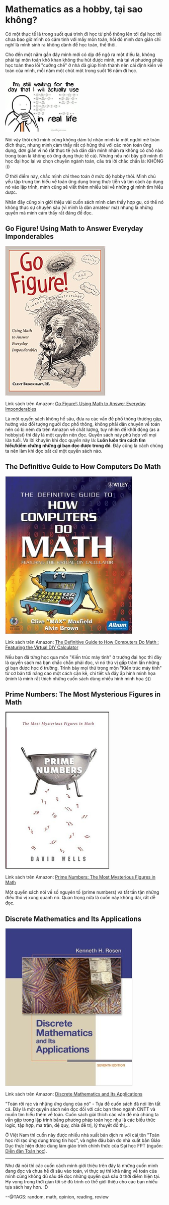 # Mathematics as a hobby, tại sao không?

Có một thực tế là trong suốt quá trình đi học từ phổ thông lên tới đại học thì chưa bao giờ mình có cảm tình với mấy môn toán, hồi đó mình đơn giản chỉ nghĩ là mình sinh ra không dành để học toán, thế thôi.

Cho đến một năm gần đây mình mới có dịp để ngộ ra một điều là, không phải tại môn toán khô khan không thu hút được mình, mà tại vì phương pháp học toán theo lối "cưỡng chế" ở nhà đã giúp hình thành nên cái định kiến về toán của mình, mỗi năm một chút một trong suốt 16 năm đi học.

![](img/thinking.jpg)

Nói vậy thôi chứ mình cũng không dám tự nhận mình là một người mê toán đích thực, nhưng mình cảm thấy rất có hứng thú với các món toán ứng dụng, đơn giản vì nó rất thực tế (và dần dần mình nhận ra không có chỗ nào trong toán là không có ứng dụng thực tế cả). Nhưng nếu nói bây giờ mình đi học đại học lại và chọn chuyên ngành toán, câu trả lời chắc chắn là: KHÔNG :))

Ở thời điểm này, chắc mình chỉ theo toán ở mức độ hobby thôi. Mình chủ yếu tập trung tìm hiểu về toán ứng dụng trong thực tiễn và tìm cách áp dụng nó vào lập trình, mình cũng sẽ viết thêm nhiều bài về những gì mình tìm hiểu được. 

Nhân đây cũng xin giới thiệu vài cuốn sách mình cảm thấy hợp gu, có thể nó không thực sự chuyên sâu (vì mình là dân amateur mà) nhưng là những quyển mà mình cảm thấy rất đáng để đọc.

## Go Figure! Using Math to Answer Everyday Imponderables

![](img/math_book_go_figure.gif)

Link sách trên Amazon: [Go Figure!: Using Math to Answer Everyday Imponderables](https://www.amazon.com/Go-Figure-Answer-Everyday-Imponderables/dp/0809228823)

Là một quyển sách không hề sâu, đưa ra các vấn đề phổ thông thường gặp, hướng vào đối tượng người đọc phổ thông, không phải dân chuyên về toán nên có bị ném đá trên Amazon về chất lượng, tuy nhiên để khởi động (as a hobbyist) thì đây là một quyển nên đọc. Quyển sách này phù hợp với mọi lứa tuổi. Và lời khuyên khi đọc quyển này là: **Luôn luôn tìm cách tìm hiểu/kiểm chứng những gì bạn đọc được trong đó**. Đây cũng là cách chúng ta nên làm khi đọc bất cứ một quyển sách nào.

## The Definitive Guide to How Computers Do Math

![](img/math_book_how_computer_do_math.jpg)

Link sách trên Amazon: [The Definitive Guide to How Computers Do Math : Featuring the Virtual DIY Calculator](https://www.amazon.com/Definitive-Guide-How-Computers-Math/dp/0471732788)

Nếu bạn đã từng học qua môn "Kiến trúc máy tính" ở trường đại học thì đây là quyển sách mà bạn chắc chắn phải đọc, vì nó thú vị gấp trăm lần những gì bạn được học ở trường. Trình bày mọi thứ trong môn "Kiến trúc máy tính" từ cơ bản tới nâng cao một cách cặn kẽ, chi tiết và đầy ắp hình minh họa (mình là mình rất thích những cuốn sách dùng nhiều hình minh họa :))) 

## Prime Numbers: The Most Mysterious Figures in Math

![](img/math_book_prime_numbers.jpg)

Link sách trên Amazon: [Prime Numbers: The Most Mysterious Figures in Math](https://www.amazon.com/Prime-Numbers-Most-Mysterious-Figures/dp/1620458241)

Một quyển sách nói về số nguyên tố (prime numbers) và tất tần tận những điều thú vị xung quanh nó. Quan trọng nữa là cuốn này không dài, rất dễ đọc.

## Discrete Mathematics and Its Applications

![](img/math_book_discrete_application.jpg)

Link sách trên Amazon: [Discrete Mathematics and Its Applications](https://www.amazon.com/Discrete-Mathematics-Applications-Kenneth-Rosen-ebook/dp/B006U064FY)

"Toán rời rạc và những ứng dụng của nó" - Tựa đề cuốn sách đã nói lên tất cả. Đây là một quyển sách nên đọc đối với các bạn theo ngành CNTT và muốn tìm hiểu thêm về toán. Cuốn sách giải thích các vấn đề mà chúng ta vẫn gặp trong lập trình bằng phương pháp toán học như là các biểu thức logic, tập hợp, ma trận, đệ quy, chia để trị, lý thuyết đồ thị,...

Ở Việt Nam thì cuốn này được nhiều nhà xuất bản dịch ra với cái tên "Toán học rời rạc ứng dụng trong tin học", và nghe đâu bản do nhà xuất bản Giáo Dục thực hiện được dùng làm giáo trình chính thức của Đại học FPT (nguồn: [Diễn đàn Toán học](http://diendantoanhoc.net/topic/45613-toan-h%E1%BB%8Dc-r%E1%BB%9Di-r%E1%BA%A1c-%E1%BB%A9ng-d%E1%BB%A5ng-trong-tin-h%E1%BB%8Dc/)). 

---

Như đã nói thì các cuốn cách mình giới thiệu trên đây là những cuốn mình đang đọc và chưa hề đi sâu vào toán, vì thực sự thì khả năng về toán của mình cũng không đủ sâu để đọc những quyển quá sâu ở thời điểm hiện tại. Hy vọng trong thời gian tới sẽ đủ trình có thể giới thiệu cho các bạn nhiều tựa sách hay hơn. :D 

--@TAGS: random, math, opinion, reading, review
